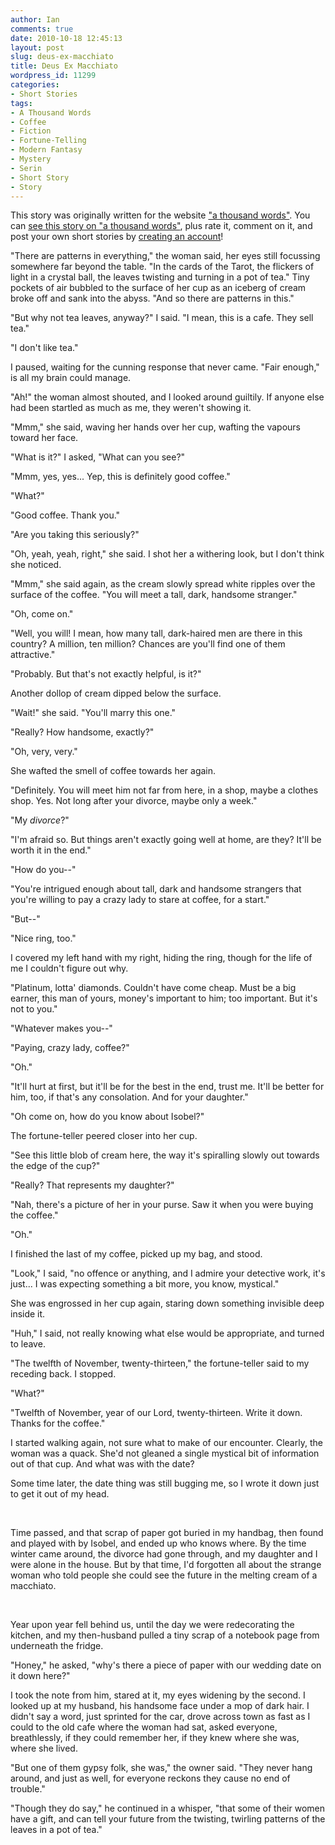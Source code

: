 ```yaml
---
author: Ian
comments: true
date: 2010-10-18 12:45:13
layout: post
slug: deus-ex-macchiato
title: Deus Ex Macchiato
wordpress_id: 11299
categories:
- Short Stories
tags:
- A Thousand Words
- Coffee
- Fiction
- Fortune-Telling
- Modern Fantasy
- Mystery
- Serin
- Short Story
- Story
---
```


<div id="notes"><p>This story was originally written for the website <a href="http://www.athousandwords.org.uk/">"a thousand words"</a>.  You can <a href="http://www.athousandwords.org.uk/story/1">see this story on "a thousand words"</a>, plus rate it, comment on it, and post your own short stories by <a href="http://www.athousandwords.org.uk/register">creating an account</a>!</p></div>

<p>"There are patterns in everything," the woman said, her eyes still focussing somewhere far beyond the table.  "In the cards of the Tarot, the flickers of light in a crystal ball, the leaves twisting and turning in a pot of tea."  Tiny pockets of air bubbled to the surface of her cup as an iceberg of cream broke off and sank into the abyss.  "And so there are patterns in this."
</p><p>"But why not tea leaves, anyway?" I said.  "I mean, this is a cafe.  They sell tea."
</p><p>"I don't like tea."
</p><p>I paused, waiting for the cunning response that never came.  "Fair enough," is all my brain could manage.
</p><p>"Ah!" the woman almost shouted, and I looked around guiltily.  If anyone else had been startled as much as me, they weren't showing it.
</p><p>"Mmm," she said, waving her hands over her cup, wafting the vapours toward her face.
</p><p>"What is it?" I asked, "What can you see?"
</p><p>"Mmm, yes, yes...  Yep, this is definitely good coffee."
</p><p>"What?"
</p><p>"Good coffee.  Thank you."
</p><p>"Are you taking this seriously?"
</p><p>"Oh, yeah, yeah, right," she said.  I shot her a withering look, but I don't think she noticed.
</p><p>"Mmm," she said again, as the cream slowly spread white ripples over the surface of the coffee.  "You will meet a tall, dark, handsome stranger."
</p><p>"Oh, come on."
</p><p>"Well, you will!  I mean, how many tall, dark-haired men are there in this country?  A million, ten million?  Chances are you'll find one of them attractive."
</p><p>"Probably.  But that's not exactly helpful, is it?"
</p><p>Another dollop of cream dipped below the surface.
</p><p>"Wait!" she said. "You'll marry this one."
</p><p>"Really?  How handsome, exactly?"
</p><p>"Oh, very, very."
</p><p>She wafted the smell of coffee towards her again.
</p><p>"Definitely.  You will meet him not far from here, in a shop, maybe a clothes shop.  Yes.  Not long after your divorce, maybe only a week."
</p><p>"My <em>divorce</em>?"
</p><p>"I'm afraid so.  But things aren't exactly going well at home, are they?  It'll be worth it in the end."
</p><p>"How do you--"
</p><p>"You're intrigued enough about tall, dark and handsome strangers that you're willing to pay a crazy lady to stare at coffee, for a start."
</p><p>"But--"
</p><p>"Nice ring, too."
</p><p>I covered my left hand with my right, hiding the ring, though for the life of me I couldn't figure out why.
</p><p>"Platinum, lotta' diamonds.  Couldn't have come cheap.  Must be a big earner, this man of yours, money's important to him; too important.  But it's not to you."
</p><p>"Whatever makes you--"
</p><p>"Paying, crazy lady, coffee?"
</p><p>"Oh."
</p><p>"It'll hurt at first, but it'll be for the best in the end, trust me.  It'll be better for him, too, if that's any consolation.  And for your daughter."
</p><p>"Oh come on, how do you know about Isobel?"
</p><p>The fortune-teller peered closer into her cup.
</p><p>"See this little blob of cream here, the way it's spiralling slowly out towards the edge of the cup?"
</p><p>"Really?  That represents my daughter?"
</p><p>"Nah, there's a picture of her in your purse.  Saw it when you were buying the coffee."
</p><p>"Oh."
</p><p>I finished the last of my coffee, picked up my bag, and stood.
</p><p>"Look," I said, "no offence or anything, and I admire your detective work, it's just...  I was expecting something a bit more, you know, mystical."
</p><p>She was engrossed in her cup again, staring down something invisible deep inside it.
</p><p>"Huh," I said, not really knowing what else would be appropriate, and turned to leave.
</p><p>"The twelfth of November, twenty-thirteen," the fortune-teller said to my receding back.  I stopped.
</p><p>"What?"
</p><p>"Twelfth of November, year of our Lord, twenty-thirteen.  Write it down.  Thanks for the coffee."
</p><p>I started walking again, not sure what to make of our encounter.  Clearly, the woman was a quack.  She'd not gleaned a single mystical bit of information out of that cup.  And what was with the date?
</p><p>Some time later, the date thing was still bugging me, so I wrote it down just to get it out of my head.</p><p><br /></p>
<p>Time passed, and that scrap of paper got buried in my handbag, then found and played with by Isobel, and ended up who knows where.  By the time winter came around, the divorce had gone through, and my daughter and I were alone in the house.  But by that time, I'd forgotten all about the strange woman who told people she could see the future in the melting cream of a macchiato.</p><p><br /></p>
<p>Year upon year fell behind us, until the day we were redecorating the kitchen, and my then-husband pulled a tiny scrap of a notebook page from underneath the fridge.
</p><p>"Honey," he asked, "why's there a piece of paper with our wedding date on it down here?"
</p><p>I took the note from him, stared at it, my eyes widening by the second.  I looked up at my husband, his handsome face under a mop of dark hair.  I didn't say a word, just sprinted for the car, drove across town as fast as I could to the old cafe where the woman had sat, asked everyone, breathlessly, if they could remember her, if they knew where she was, where she lived.
</p><p>
</p><p>"But one of them gypsy folk, she was," the owner said.  "They never hang around, and just as well, for everyone reckons they cause no end of trouble."
</p><p>"Though they do say," he continued in a whisper, "that some of their women have a gift, and can tell your future from the twisting, twirling patterns of the leaves in a pot of tea."</p>